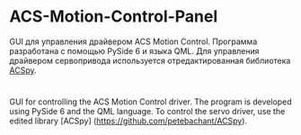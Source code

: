 # ACS-Motion-Control-Panel

GUI для управления драйвером ACS Motion Control. Программа разработана c помощью PySide 6 и языка QML. Для управления драйвером сервопривода используется отредактированная библиотека  [ACSpy](https://github.com/petebachant/ACSpy).  

#

GUI for controlling the ACS Motion Control driver. The program is developed using PySide 6 and the QML language. To control the servo driver, use the edited library [ACSpy] (https://github.com/petebachant/ACSpy).